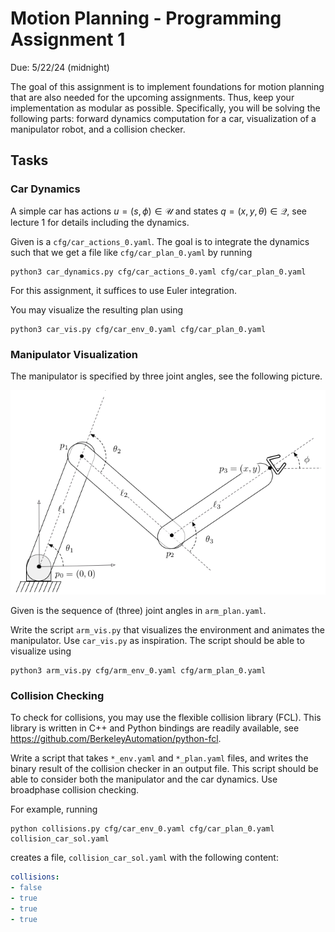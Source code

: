 # Motion Planning - Programming Assignment 1

Due: 5/22/24 (midnight)

The goal of this assignment is to implement foundations for motion planning that are also needed for the upcoming assignments.
Thus, keep your implementation as modular as possible.
Specifically, you will be solving the following parts: forward dynamics computation for a car, visualization of a manipulator robot, and a collision checker.

## Tasks

### Car Dynamics

A simple car has actions $u=(s, \phi) \in \mathcal U$ and states $q=(x, y, \theta) \in \mathcal Q$, see lecture 1 for details including the dynamics. 

Given is a `cfg/car_actions_0.yaml`. The goal is to integrate the dynamics such that we get a file like `cfg/car_plan_0.yaml` by running 

```
python3 car_dynamics.py cfg/car_actions_0.yaml cfg/car_plan_0.yaml
```

For this assignment, it suffices to use Euler integration.

You may visualize the resulting plan using 

```
python3 car_vis.py cfg/car_env_0.yaml cfg/car_plan_0.yaml
```

### Manipulator Visualization

The manipulator is specified by three joint angles, see the following picture.

![Manipulator](manipulator.png)

Given is the sequence of (three) joint angles in `arm_plan.yaml`.

Write the script `arm_vis.py` that visualizes the environment and animates the manipulator. Use `car_vis.py` as inspiration. The script should be able to visualize using

```
python3 arm_vis.py cfg/arm_env_0.yaml cfg/arm_plan_0.yaml
```

### Collision Checking

To check for collisions, you may use the flexible collision library (FCL). This library is written in C++ and Python bindings are readily available, see https://github.com/BerkeleyAutomation/python-fcl.

Write a script that takes `*_env.yaml` and `*_plan.yaml` files, and writes the binary result of the collision checker in an output file. This script should be able to consider both the manipulator and the car dynamics. Use broadphase collision checking.

For example, running

```
python collisions.py cfg/car_env_0.yaml cfg/car_plan_0.yaml collision_car_sol.yaml
```

creates a file, `collision_car_sol.yaml` with the following content:

```yaml
collisions:
- false
- true
- true
- true
```
